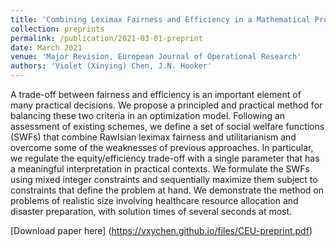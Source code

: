 ```yaml
---
title: 'Combining Leximax Fairness and Efficiency in a Mathematical Programming Model'
collection: preprints
permalink: /publication/2021-03-01-preprint
date: March 2021
venue: 'Major Revision, European Journal of Operational Research'
authors: 'Violet (Xinying) Chen, J.N. Hooker'
---
```


A trade-off between fairness and efficiency is an important element of many practical decisions. We propose a principled and practical method for balancing these two criteria in an optimization model. Following an assessment of existing schemes, we define a set of social welfare functions (SWFs) that combine Rawlsian leximax fairness and utilitarianism and overcome some of the weaknesses of previous approaches. In particular, we regulate the equity/efficiency trade-off with a single parameter that has a meaningful interpretation in practical contexts. We formulate the SWFs using mixed integer constraints and sequentially maximize them subject to constraints that define the problem at hand. We demonstrate the method on problems of realistic size involving healthcare resource allocation and disaster preparation, with solution times of several seconds at most.

[Download paper here] (https://vxychen.github.io/files/CEU-preprint.pdf)

